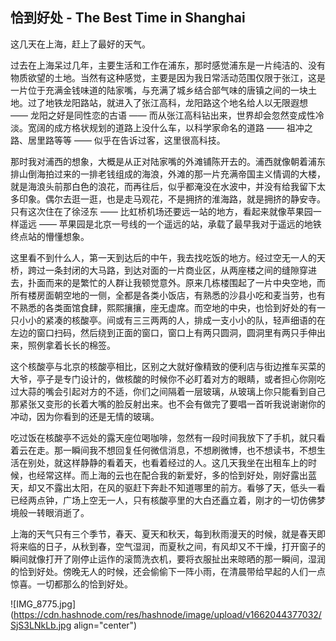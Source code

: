 ## 恰到好处 - The Best Time in Shanghai

这几天在上海，赶上了最好的天气。

过去在上海呆过几年，主要生活和工作在浦东，那时感觉浦东是一片纯洁的、没有物质欲望的土地。当然有这种感觉，主要是因为我日常活动范围仅限于张江，这是一片位于充满金钱味道的陆家嘴，与充满了城乡结合部气味的唐镇之间的一块土地。过了地铁龙阳路站，就进入了张江高科，龙阳路这个地名给人以无限遐想 —— 龙阳之好是同性恋的古语 —— 而从张江高科钻出来，世界却会忽然变成性冷淡。宽阔的成方格状规划的道路上没什么车，以科学家命名的道路 —— 祖冲之路、居里路等等 —— 似乎在告诉过客，这里很高科技。

那时我对浦西的想象，大概是从正对陆家嘴的外滩铺陈开去的。浦西就像朝着浦东排山倒海拍过来的一排老钱组成的海浪，外滩的那一片充满帝国主义情调的大楼，就是海浪头前那白色的浪花，而再往后，似乎都淹没在水波中，并没有给我留下太多印象。偶尔去逛一逛，也是走马观花，不是拥挤的淮海路，就是拥挤的静安寺。只有这次住在了徐泾东 —— 比虹桥机场还要远一站的地方，看起来就像苹果园一样遥远 —— 苹果园是北京一号线的一个遥远的站，承载了最早我对于遥远的地铁终点站的懵懂想象。

这里看不到什么人，第一天到达后的中午，我去找吃饭的地方。经过空无一人的天桥，跨过一条封闭的大马路，到达对面的一片商业区，从两座楼之间的缝隙穿进去，扑面而来的是繁忙的人群让我顿觉意外。原来几栋楼围起了一片中央空地，而所有楼房面朝空地的一侧，全都是各类小饭店，有熟悉的沙县小吃和麦当劳，也有不熟悉的各类面馆食肆，熙熙攘攘，座无虚席。而空地的中央，也恰到好处的有一只小小的紧凑的核酸亭。间或有三三两两的人，排成一支小小的队，轻声细语的在左边的窗口扫码，然后绕到正面的窗口，窗口上有两只圆洞，圆洞里有两只手伸出来，照例拿着长长的棉签。

这个核酸亭与北京的核酸亭相比，区别之大就好像精致的便利店与街边推车买菜的大爷，亭子是专门设计的，做核酸的时候你不必盯着对方的眼睛，或者担心你刚吃过大蒜的嘴会引起对方的不适，你们之间隔着一层玻璃，从玻璃上你只能看到自己那紧张又变形的长着大嘴的脸反射出来。也不会有做完了要唱一首听我说谢谢你的冲动，因为你看到的还是无情的玻璃。

吃过饭在核酸亭不远处的露天座位喝咖啡，忽然有一段时间我放下了手机，就只看着云在走。那一瞬间我不想回复任何微信消息，不想刷微博，也不想读书，不想生活在别处，就这样静静的看着天，也看着经过的人。这几天我坐在出租车上的时候，也经常这样。而上海的云也在配合我的新爱好，多的恰到好处，刚好露出蓝天，却又不露出太阳，在风的驱赶下奔赴不知道哪里的前方。看够了天，低头一看已经两点钟，广场上空无一人，只有核酸亭里的大白还矗立着，刚才的一切仿佛梦境般一转眼消逝了。

上海的天气只有三个季节，春天、夏天和秋天，每到秋雨漫天的时候，就是春天即将来临的日子，从秋到春，空气湿润，而夏秋之间，有风却又不干燥，打开窗子的瞬间就像打开了刚停止运作的滚筒洗衣机，要将衣服扯出来晾晒的那一瞬间，湿润的恰到好处。傍晚无人的时候，还会偷偷下一阵小雨，在清晨带给早起的人们一点惊喜。一切都那么的恰到好处。


![IMG_8775.jpg](https://cdn.hashnode.com/res/hashnode/image/upload/v1662044377032/SjS3LNkLb.jpg align="center")
